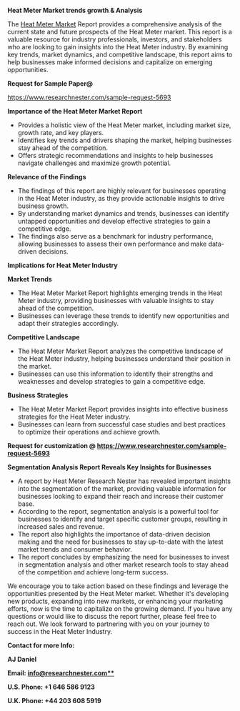 ﻿<a name="_hlk167721000"></a>**Heat Meter Market trends growth & Analysis**

The [Heat Meter Market](https://www.researchnester.com/reports/heat-meter-market/5693) Report provides a comprehensive analysis of the current state and future prospects of the Heat Meter market. This report is a valuable resource for industry professionals, investors, and stakeholders who are looking to gain insights into the Heat Meter industry. By examining key trends, market dynamics, and competitive landscape, this report aims to help businesses make informed decisions and capitalize on emerging opportunities.

**Request for Sample Paper@**

<https://www.researchnester.com/sample-request-5693>

**Importance of the Heat Meter Market Report**

- Provides a holistic view of the Heat Meter market, including market size, growth rate, and key players.
- Identifies key trends and drivers shaping the market, helping businesses stay ahead of the competition.
- Offers strategic recommendations and insights to help businesses navigate challenges and maximize growth potential.

**Relevance of the Findings**	

- The findings of this report are highly relevant for businesses operating in the Heat Meter industry, as they provide actionable insights to drive business growth.
- By understanding market dynamics and trends, businesses can identify untapped opportunities and develop effective strategies to gain a competitive edge.
- The findings also serve as a benchmark for industry performance, allowing businesses to assess their own performance and make data-driven decisions.

**Implications for Heat Meter  Industry**

**Market Trends**

- The Heat Meter Market Report highlights emerging trends in the Heat Meter industry, providing businesses with valuable insights to stay ahead of the competition.
- Businesses can leverage these trends to identify new opportunities and adapt their strategies accordingly.

**Competitive Landscape**

- The Heat Meter Market Report analyzes the competitive landscape of the Heat Meter industry, helping businesses understand their position in the market.
- Businesses can use this information to identify their strengths and weaknesses and develop strategies to gain a competitive edge.

**Business Strategies**

- The Heat Meter Market Report provides insights into effective business strategies for the Heat Meter  industry.
- Businesses can learn from successful case studies and best practices to optimize their operations and achieve growth.

**Request for customization @ <https://www.researchnester.com/sample-request-5693>**

**Segmentation Analysis Report Reveals Key Insights for Businesses**

- A report by Heat Meter Research Nester has revealed important insights into the segmentation of the market, providing valuable information for businesses looking to expand their reach and increase their customer base.
- According to the report, segmentation analysis is a powerful tool for businesses to identify and target specific customer groups, resulting in increased sales and revenue.
- The report also highlights the importance of data-driven decision making and the need for businesses to stay up-to-date with the latest market trends and consumer behavior.
- The report concludes by emphasizing the need for businesses to invest in segmentation analysis and other market research tools to stay ahead of the competition and achieve long-term success.

We encourage you to take action based on these findings and leverage the opportunities presented by the Heat Meter market. Whether it's developing new products, expanding into new markets, or enhancing your marketing efforts, now is the time to capitalize on the growing demand. If you have any questions or would like to discuss the report further, please feel free to reach out. We look forward to partnering with you on your journey to success in the Heat Meter Industry.

**Contact for more Info:**

**AJ Daniel**

**Email: [info@researchnester.com**](mailto:info@researchnester.com "mailto:info@researchnester.com")**

**U.S. Phone: +1 646 586 9123**

**U.K. Phone: +44 203 608 5919**



